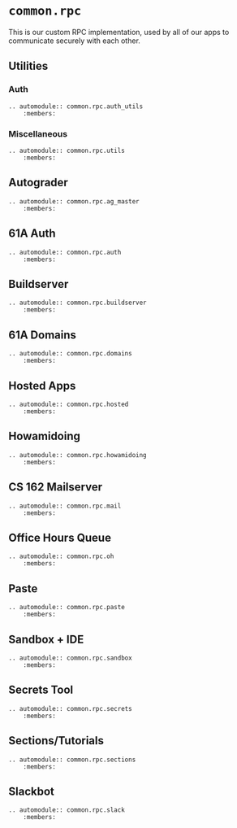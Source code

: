 # `common.rpc`

This is our custom RPC implementation, used
by all of our apps to communicate securely
with each other.

## Utilities
### Auth

```{eval-rst}
.. automodule:: common.rpc.auth_utils
    :members:
```

### Miscellaneous

```{eval-rst}
.. automodule:: common.rpc.utils
    :members:
```

## Autograder

```{eval-rst}
.. automodule:: common.rpc.ag_master
    :members:
```

## 61A Auth

```{eval-rst}
.. automodule:: common.rpc.auth
    :members:
```

## Buildserver

```{eval-rst}
.. automodule:: common.rpc.buildserver
    :members:
```

## 61A Domains

```{eval-rst}
.. automodule:: common.rpc.domains
    :members:
```

## Hosted Apps

```{eval-rst}
.. automodule:: common.rpc.hosted
    :members:
```

## Howamidoing

```{eval-rst}
.. automodule:: common.rpc.howamidoing
    :members:
```

## CS 162 Mailserver

```{eval-rst}
.. automodule:: common.rpc.mail
    :members:
```

## Office Hours Queue

```{eval-rst}
.. automodule:: common.rpc.oh
    :members:
```

## Paste

```{eval-rst}
.. automodule:: common.rpc.paste
    :members:
```

## Sandbox + IDE

```{eval-rst}
.. automodule:: common.rpc.sandbox
    :members:
```

## Secrets Tool

```{eval-rst}
.. automodule:: common.rpc.secrets
    :members:
```

## Sections/Tutorials

```{eval-rst}
.. automodule:: common.rpc.sections
    :members:
```

## Slackbot

```{eval-rst}
.. automodule:: common.rpc.slack
    :members:
```